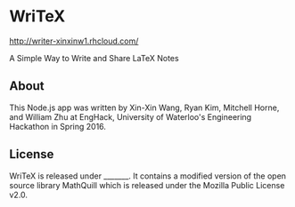 # WriTeX

http://writer-xinxinw1.rhcloud.com/

A Simple Way to Write and Share LaTeX Notes

## About

This Node.js app was written by Xin-Xin Wang, Ryan Kim, Mitchell Horne, and William Zhu at EngHack, University of Waterloo's Engineering Hackathon in Spring 2016.

## License

WriTeX is released under _______. It contains a modified version of the open source library MathQuill which is released under the Mozilla Public License v2.0.
